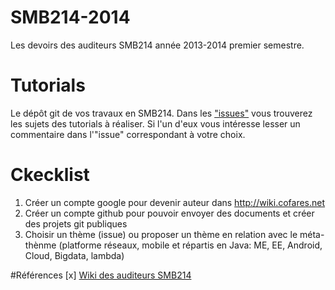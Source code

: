 SMB214-2014
===========

Les devoirs des auditeurs SMB214 année 2013-2014 premier semestre.

Tutorials
===

Le dépôt git de vos travaux en SMB214. Dans les ["issues"](https://github.com/ISSAE/SMB214-2014/issues) vous trouverez les sujets des tutorials à réaliser. Si l'un d'eux vous intéresse lesser un commentaire dans l'"issue" correspondant à votre choix.


Ckecklist
===

1. Créer un compte google pour devenir auteur dans http://wiki.cofares.net
2. Créer un compte github pour pouvoir envoyer des documents et créer des projets git publiques
3. Choisir un thème (issue) ou proposer un thème en relation avec le méta-thènme (platforme réseaux, mobile et répartis en Java: ME, EE, Android, Cloud, Bigdata, lambda)

#Références
[x] [Wiki des auditeurs SMB214](http://wiki.cofares.net/cycle-c-informatique/smb214-2013-2014)


